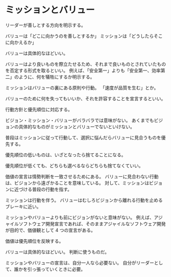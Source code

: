 # ミッションとバリュー

リーダーが善しとする方向を明示する。

バリューは「どこに向かうのを善しとするか」
ミッションは「どうしたらそこに向かえるか」

バリューは具体的なほどいい。

バリューはより良いものを際立たせるため、それまで良いものとされていたものを否定する形式を取るといい。
例えば、「安全第一」よりも「安全第一、効率第二」のように、何を犠牲にするか明示する。

ミッションはバリューの裏にある原則や行動。
「速度が品質を生む」とか。

バリューのために何を失ってもいいか、それを許容することを宣言するといい。

行動方針と優先順位に対応する。

ビジョン・ミッション・バリューがバラバラでは意味がない。
あくまでもビジョンの具体的なものがミッションとバリューでないといけない。

普段はミッションに従って行動して、選択に悩んだらバリューに見合うものを優先する。

優先順位の低いものは、いざとなったら捨てることになる。

優先順位が低くても、どちらも選べるならどちらも捨てなくていい。

価値の宣言は情勢判断を一致させるためにある。
バリューに見合わない行動は、ビジョンから遠ざかることを意味している。
対して、ミッションはビジョンに近づける普段の行動を指す。

ミッションは行動を伴う。
バリューはむしろビジョンから離れる行動を止めるブレーキに近い。

ミッションやバリューよりも前にビジョンがないと意味がない。
例えば、アジャイルソフトウェア開発宣言であれば、そのままアジャイルなソフトウェア開発が目的で、価値観として 4 つの宣言がある。

価値は優先順位を反映する。

バリューは具体的なほどいい。
判断に使うものだ。

ミッションやバリューの宣言は、自分一人なら必要ない。
自分がリーダーとして、誰かを引っ張っていくときに必要。
